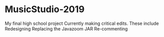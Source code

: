 # MusicStudio-2019
My final high school project
Currently making critical edits. 
These include 
    Redesigning
    Replacing the Javazoom JAR
    Re-commenting 

